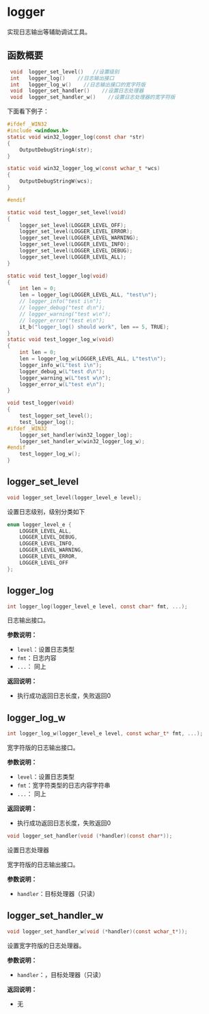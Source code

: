 # logger

实现日志输出等辅助调试工具。

## 函数概要

```c
 void  logger_set_level()   //设置级别                   
 int   logger_log()    //日志输出接口                     
 int   logger_log_w()    //日志输出接口的宽字符版          
 void  logger_set_handler()    //设置日志处理器
 void  logger_set_handler_w()    //设置日志处理器的宽字符版
```


下面看下例子：
```c
#ifdef _WIN32
#include <windows.h>
static void win32_logger_log(const char *str)
{
	OutputDebugStringA(str);
}

static void win32_logger_log_w(const wchar_t *wcs)
{
	OutputDebugStringW(wcs);
}

#endif

static void test_logger_set_level(void)
{
	logger_set_level(LOGGER_LEVEL_OFF);
	logger_set_level(LOGGER_LEVEL_ERROR);
	logger_set_level(LOGGER_LEVEL_WARNING);
	logger_set_level(LOGGER_LEVEL_INFO);
	logger_set_level(LOGGER_LEVEL_DEBUG);
	logger_set_level(LOGGER_LEVEL_ALL);
}

static void test_logger_log(void)
{
	int len = 0;
	len = logger_log(LOGGER_LEVEL_ALL, "test\n");
	// logger_info("test i\n");
	// logger_debug("test d\n");
	// logger_warning("test w\n");
	// logger_error("test e\n");
	it_b("logger_log() should work", len == 5, TRUE);
}
static void test_logger_log_w(void)
{
	int len = 0;
	len = logger_log_w(LOGGER_LEVEL_ALL, L"test\n");
	logger_info_w(L"test i\n");
	logger_debug_w(L"test d\n");
	logger_warning_w(L"test w\n");
	logger_error_w(L"test e\n");
}

void test_logger(void)
{
	test_logger_set_level();
	test_logger_log();
#ifdef _WIN32
	logger_set_handler(win32_logger_log);
	logger_set_handler_w(win32_logger_log_w);
#endif
	test_logger_log_w();
}
```

## logger_set_level

```c
void logger_set_level(logger_level_e level);

```

设置日志级别，级别分类如下

```c
enum logger_level_e {
	LOGGER_LEVEL_ALL,
	LOGGER_LEVEL_DEBUG,
	LOGGER_LEVEL_INFO,
	LOGGER_LEVEL_WARNING,
	LOGGER_LEVEL_ERROR,
	LOGGER_LEVEL_OFF
};
```
## logger_log

```c
int logger_log(logger_level_e level, const char* fmt, ...);
```

日志输出接口。

**参数说明：**

- `level`：设置日志类型
- `fmt`：日志内容
- `...`： 同上

**返回说明：**

- 执行成功返回日志长度，失败返回0

## logger_log_w

```c
int logger_log_w(logger_level_e level, const wchar_t* fmt, ...);
```

宽字符版的日志输出接口。

**参数说明：**

- `level`：设置日志类型
- `fmt`：宽字符类型的日志内容字符串
- `...`： 同上

**返回说明：**

- 执行成功返回日志长度，失败返回0

```c
void logger_set_handler(void (*handler)(const char*));
```

设置日志处理器

宽字符版的日志输出接口。

**参数说明：**

- `handler`：目标处理器（只读）

## logger_set_handler_w

```c
void logger_set_handler_w(void (*handler)(const wchar_t*));
```

设置宽字符版的日志处理器。

**参数说明：**

- `handler`：，目标处理器（只读）

**返回说明：**

- 无

